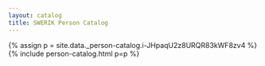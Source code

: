 ```yaml
---
layout: catalog
title: SWERIK Person Catalog
---
```

{% assign p = site.data._person-catalog.i-JHpaqU2z8URQR83kWF8zv4 %}
{% include person-catalog.html p=p %}

